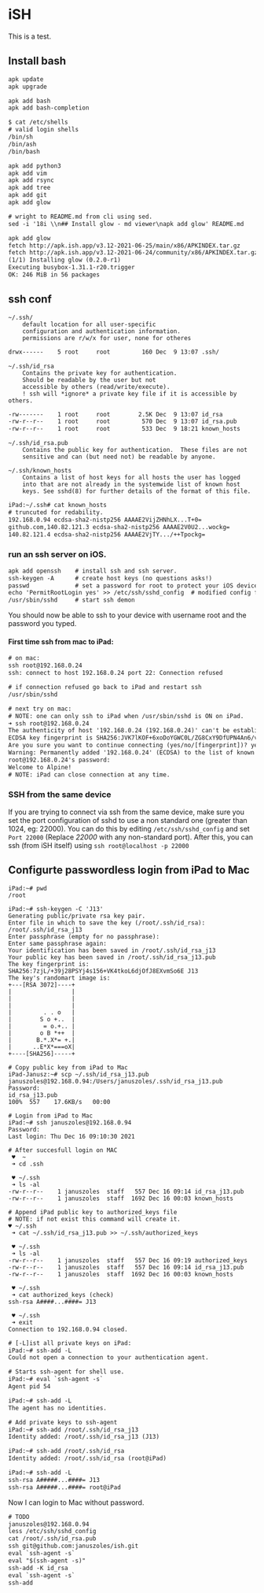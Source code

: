 # iSH

This is a test.

## Install bash

```txt
apk update
apk upgrade

apk add bash
apk add bash-completion
```
```txt
$ cat /etc/shells
# valid login shells
/bin/sh
/bin/ash
/bin/bash
```
```txt
apk add python3
apk add vim
apk add rsync
apk add tree
apk add git
apk add glow
```
```txt
# wright to README.md from cli using sed.
sed -i '18i \\n## Install glow - md viewer\napk add glow' README.md 
```
```txt
apk add glow
fetch http://apk.ish.app/v3.12-2021-06-25/main/x86/APKINDEX.tar.gz
fetch http://apk.ish.app/v3.12-2021-06-24/community/x86/APKINDEX.tar.gz
(1/1) Installing glow (0.2.0-r1)
Executing busybox-1.31.1-r20.trigger
OK: 246 MiB in 56 packages
```
## ssh conf

	~/.ssh/
		default location for all user-specific
		configuration and authentication information.  
		permissions are r/w/x for user, none for otheres
```txt	
drwx------    5 root     root         160 Dec  9 13:07 .ssh/
```
	~/.ssh/id_rsa
		Contains the private key for authentication.  
		Should be readable by the user but not
		accessible by others (read/write/execute).   
		! ssh will *ignore* a private key file if it is accessible by others.	
```txt
-rw-------    1 root     root        2.5K Dec  9 13:07 id_rsa
-rw-r--r--    1 root     root         570 Dec  9 13:07 id_rsa.pub
-rw-r--r--    1 root     root         533 Dec  9 18:21 known_hosts
```
	~/.ssh/id_rsa.pub
		Contains the public key for authentication.  These files are not
		sensitive and can (but need not) be readable by anyone.

	~/.ssh/known_hosts
		Contains a list of host keys for all hosts the user has logged
		into that are not already in the systemwide list of known host
		keys. See sshd(8) for further details of the format of this file.

```txt
iPad:~/.ssh# cat known_hosts
# truncuted for redability.
192.168.0.94 ecdsa-sha2-nistp256 AAAAE2VijZHNhLX...T+0=
github.com,140.82.121.3 ecdsa-sha2-nistp256 AAAAE2V0U2...wockg=
140.82.121.4 ecdsa-sha2-nistp256 AAAAE2VjTY.../++Tpockg=
```

### run an ssh server on iOS.

```txt
apk add openssh    # install ssh and ssh server. 
ssh-keygen -A      # create host keys (no questions asks!) 
passwd             # set a password for root to protect your iOS device 
echo 'PermitRootLogin yes' >> /etc/ssh/sshd_config  # modified config for root login. 
/usr/sbin/sshd     # start ssh demon
```
You should now be able to ssh to your device with username root and the password you typed.

#### First time ssh from mac to iPad:

```txt
# on mac:
ssh root@192.168.0.24
ssh: connect to host 192.168.0.24 port 22: Connection refused

# if connection refused go back to iPad and restart ssh  
/usr/sbin/sshd

# next try on mac:
# NOTE: one can only ssh to iPad when /usr/sbin/sshd is ON on iPad. 
➜ ssh root@192.168.0.24
The authenticity of host '192.168.0.24 (192.168.0.24)' can't be established.  
ECDSA key fingerprint is SHA256:JVK7lKOF+6xoDoYGWC0L/ZG8CxY9DfUPN4An6/vqZ5s.  
Are you sure you want to continue connecting (yes/no/[fingerprint])? yes  
Warning: Permanently added '192.168.0.24' (ECDSA) to the list of known hosts.  
root@192.168.0.24's password:  
Welcome to Alpine!  
# NOTE: iPad can close connection at any time.

```
### SSH from the same device

If you are trying to connect via ssh from the same device, make sure you set the port configuration of sshd to use a non standard one (greater than 1024, eg: 22000).
You can do this by editing `/etc/ssh/sshd_config` and set `Port 22000` (Replace _22000_ with any non-standard port).
After this, you can ssh (from iSH itself) using `ssh root@localhost -p 22000`

## Configurte passwordless login from iPad to Mac

```
iPad:~# pwd
/root

iPad:~# ssh-keygen -C 'J13'
Generating public/private rsa key pair.
Enter file in which to save the key (/root/.ssh/id_rsa): /root/.ssh/id_rsa_j13
Enter passphrase (empty for no passphrase): 
Enter same passphrase again: 
Your identification has been saved in /root/.ssh/id_rsa_j13
Your public key has been saved in /root/.ssh/id_rsa_j13.pub
The key fingerprint is:
SHA256:7zjL/+39j28PSYj4s156+VK4tkoL6djOfJ8EXvmSo6E J13
The key's randomart image is:
+---[RSA 3072]----+
|                 |
|                 |
|                 |
|         . . o   |
|        S o +..  |
|         = o.+.. |
|        o B *++  |
|       B.*.X*= +.|
|      ..E*X*===oX|
+----[SHA256]-----+

# Copy public key from iPad to Mac
iPad-Janusz:~# scp ~/.ssh/id_rsa_j13.pub januszoles@192.168.0.94:/Users/januszoles/.ssh/id_rsa_j13.pub
Password:
id_rsa_j13.pub                                                        100%  557    17.6KB/s   00:00    

# Login from iPad to Mac
iPad:~# ssh januszoles@192.168.0.94
Password:
Last login: Thu Dec 16 09:10:30 2021

# After succesfull login on MAC
 ♥︎  ~
 ➜ cd .ssh

 ♥︎ ~/.ssh
 ➜ ls -al
-rw-r--r--    1 januszoles  staff   557 Dec 16 09:14 id_rsa_j13.pub
-rw-r--r--    1 januszoles  staff  1692 Dec 16 00:03 known_hosts

# Append iPad public key to authorized_keys file
# NOTE: if not exist this command will create it.
♥︎ ~/.ssh
 ➜ cat ~/.ssh/id_rsa_j13.pub >> ~/.ssh/authorized_keys

 ♥︎ ~/.ssh
 ➜ ls -al
-rw-r--r--    1 januszoles  staff   557 Dec 16 09:19 authorized_keys
-rw-r--r--    1 januszoles  staff   557 Dec 16 09:14 id_rsa_j13.pub
-rw-r--r--    1 januszoles  staff  1692 Dec 16 00:03 known_hosts

 ♥︎ ~/.ssh
 ➜ cat authorized_keys (check)                                
ssh-rsa A####...####= J13

 ♥︎ ~/.ssh
 ➜ exit
Connection to 192.168.0.94 closed.
```

``` txt
# [-L]ist all private keys on iPad:
iPad:~# ssh-add -L
Could not open a connection to your authentication agent.

# Starts ssh-agent for shell use.
iPad:~# eval `ssh-agent -s`  
Agent pid 54

iPad:~# ssh-add -L
The agent has no identities.

# Add private keys to ssh-agent
iPad:~# ssh-add /root/.ssh/id_rsa_j13
Identity added: /root/.ssh/id_rsa_j13 (J13)

iPad:~# ssh-add /root/.ssh/id_rsa
Identity added: /root/.ssh/id_rsa (root@iPad)

iPad:~# ssh-add -L
ssh-rsa A#####...####= J13
ssh-rsa A#####...####= root@iPad
```
Now I can login to Mac without password. 



```txt
# TODO
januszoles@192.168.0.94
less /etc/ssh/sshd_config 
cat /root/.ssh/id_rsa.pub
ssh git@github.com:januszoles/ish.git
eval `ssh-agent -s`
eval "$(ssh-agent -s)"
ssh-add -K id_rsa
eval `ssh-agent -s`
ssh-add
```

